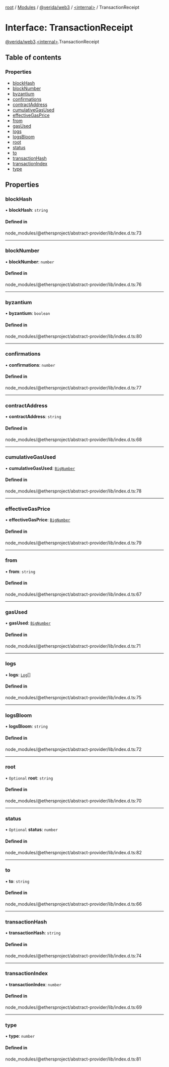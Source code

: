 [root](../README.md) / [Modules](../modules.md) / [@verida/web3](../modules/verida_web3.md) / [<internal\>](../modules/verida_web3._internal_.md) / TransactionReceipt

# Interface: TransactionReceipt

[@verida/web3](../modules/verida_web3.md).[<internal\>](../modules/verida_web3._internal_.md).TransactionReceipt

## Table of contents

### Properties

- [blockHash](verida_web3._internal_.TransactionReceipt.md#blockhash)
- [blockNumber](verida_web3._internal_.TransactionReceipt.md#blocknumber)
- [byzantium](verida_web3._internal_.TransactionReceipt.md#byzantium)
- [confirmations](verida_web3._internal_.TransactionReceipt.md#confirmations)
- [contractAddress](verida_web3._internal_.TransactionReceipt.md#contractaddress)
- [cumulativeGasUsed](verida_web3._internal_.TransactionReceipt.md#cumulativegasused)
- [effectiveGasPrice](verida_web3._internal_.TransactionReceipt.md#effectivegasprice)
- [from](verida_web3._internal_.TransactionReceipt.md#from)
- [gasUsed](verida_web3._internal_.TransactionReceipt.md#gasused)
- [logs](verida_web3._internal_.TransactionReceipt.md#logs)
- [logsBloom](verida_web3._internal_.TransactionReceipt.md#logsbloom)
- [root](verida_web3._internal_.TransactionReceipt.md#root)
- [status](verida_web3._internal_.TransactionReceipt.md#status)
- [to](verida_web3._internal_.TransactionReceipt.md#to)
- [transactionHash](verida_web3._internal_.TransactionReceipt.md#transactionhash)
- [transactionIndex](verida_web3._internal_.TransactionReceipt.md#transactionindex)
- [type](verida_web3._internal_.TransactionReceipt.md#type)

## Properties

### blockHash

• **blockHash**: `string`

#### Defined in

node_modules/@ethersproject/abstract-provider/lib/index.d.ts:73

___

### blockNumber

• **blockNumber**: `number`

#### Defined in

node_modules/@ethersproject/abstract-provider/lib/index.d.ts:76

___

### byzantium

• **byzantium**: `boolean`

#### Defined in

node_modules/@ethersproject/abstract-provider/lib/index.d.ts:80

___

### confirmations

• **confirmations**: `number`

#### Defined in

node_modules/@ethersproject/abstract-provider/lib/index.d.ts:77

___

### contractAddress

• **contractAddress**: `string`

#### Defined in

node_modules/@ethersproject/abstract-provider/lib/index.d.ts:68

___

### cumulativeGasUsed

• **cumulativeGasUsed**: [`BigNumber`](../classes/verida_web3._internal_.BigNumber.md)

#### Defined in

node_modules/@ethersproject/abstract-provider/lib/index.d.ts:78

___

### effectiveGasPrice

• **effectiveGasPrice**: [`BigNumber`](../classes/verida_web3._internal_.BigNumber.md)

#### Defined in

node_modules/@ethersproject/abstract-provider/lib/index.d.ts:79

___

### from

• **from**: `string`

#### Defined in

node_modules/@ethersproject/abstract-provider/lib/index.d.ts:67

___

### gasUsed

• **gasUsed**: [`BigNumber`](../classes/verida_web3._internal_.BigNumber.md)

#### Defined in

node_modules/@ethersproject/abstract-provider/lib/index.d.ts:71

___

### logs

• **logs**: [`Log`](verida_web3._internal_.Log.md)[]

#### Defined in

node_modules/@ethersproject/abstract-provider/lib/index.d.ts:75

___

### logsBloom

• **logsBloom**: `string`

#### Defined in

node_modules/@ethersproject/abstract-provider/lib/index.d.ts:72

___

### root

• `Optional` **root**: `string`

#### Defined in

node_modules/@ethersproject/abstract-provider/lib/index.d.ts:70

___

### status

• `Optional` **status**: `number`

#### Defined in

node_modules/@ethersproject/abstract-provider/lib/index.d.ts:82

___

### to

• **to**: `string`

#### Defined in

node_modules/@ethersproject/abstract-provider/lib/index.d.ts:66

___

### transactionHash

• **transactionHash**: `string`

#### Defined in

node_modules/@ethersproject/abstract-provider/lib/index.d.ts:74

___

### transactionIndex

• **transactionIndex**: `number`

#### Defined in

node_modules/@ethersproject/abstract-provider/lib/index.d.ts:69

___

### type

• **type**: `number`

#### Defined in

node_modules/@ethersproject/abstract-provider/lib/index.d.ts:81
